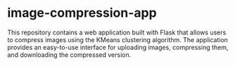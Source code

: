 # image-compression-app
This repository contains a web application built with Flask that allows users to compress images using the KMeans clustering algorithm. The application provides an easy-to-use interface for uploading images, compressing them, and downloading the compressed version.
